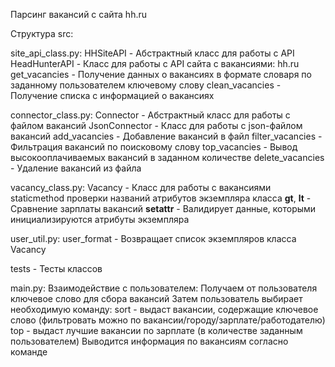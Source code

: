 Парсинг вакансий с сайта hh.ru

Структура
src:

site_api_class.py:
HHSiteAPI - Абстрактный класс для работы с API
HeadHunterAPI - Класс для работы с API сайта с вакансиями: hh.ru
get_vacancies - Получение данных о вакансиях в формате словаря по заданному пользователем ключевому слову
clean_vacancies - Получение списка с информацией о вакансиях

connector_class.py:
Connector - Абстрактный класс для работы с файлом вакансий
JsonConnector - Класс для работы с json-файлом вакансий
add_vacancies - Добавление вакансий в файл
filter_vacancies - Фильтрация вакансий по поисковому слову
top_vacancies - Вывод высокооплачиваемых вакансий в заданном количестве
delete_vacancies - Удаление вакансий из файла

vacancy_class.py:
Vacancy - Класс для работы с вакансиями
staticmethod проверки названий атрибутов экземпляра класса
__gt__, __lt__ - Сравнение зарплаты вакансий
__setattr__ - Валидирует данные, которыми инициализируются атрибуты экземпляра

user_util.py:
user_format - Возвращает список экземпляров класса Vacancy

tests - Тесты классов

main.py:
Взаимодействие с пользователем:
Получаем от пользователя ключевое слово для сбора вакансий
Затем пользователь выбирает необходимую команду:
    sort - выдаст вакансии, содержащие ключевое слово (фильтровать можно по вакансии/городу/зарплате/работодателю)
    top - выдаст лучшие вакансии по зарплате (в количестве заданным пользователем)
Выводится информация по вакансиям согласно команде
